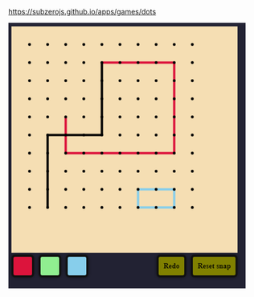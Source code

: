 [ https://subzerojs.github.io/apps/games/dots ](https://subzerojs.github.io/apps/games/dots/)

![](./screenshot.png)